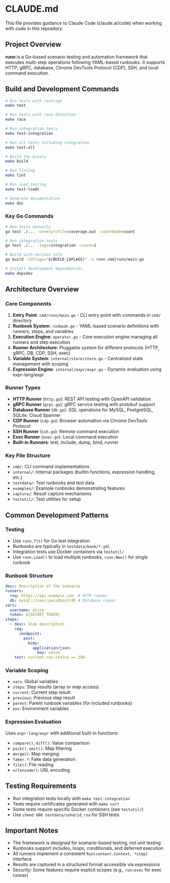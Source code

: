 # CLAUDE.md

This file provides guidance to Claude Code (claude.ai/code) when working with code in this repository.

## Project Overview

**runn** is a Go-based scenario testing and automation framework that executes multi-step operations following YAML-based runbooks. It supports HTTP, gRPC, database, Chrome DevTools Protocol (CDP), SSH, and local command execution.

## Build and Development Commands

```bash
# Run tests with coverage
make test

# Run tests with race detection
make race

# Run integration tests
make test-integration

# Run all tests including integration
make test-all

# Build the binary
make build

# Run linting
make lint

# Run load testing
make test-loadt

# Generate documentation
make doc
```

### Key Go Commands

```bash
# Run tests manually
go test ./... -coverprofile=coverage.out -covermode=count

# Run integration tests
go test ./... -tags=integration -count=1

# Build with version info
go build -ldflags="$(BUILD_LDFLAGS)" -o runn cmd/runn/main.go

# Install development dependencies
make depsdev
```

## Architecture Overview

### Core Components

1. **Entry Point**: `cmd/runn/main.go` - CLI entry point with commands in `cmd/` directory
2. **Runbook System**: `runbook.go` - YAML-based scenario definitions with runners, steps, and variables
3. **Execution Engine**: `operator.go` - Core execution engine managing all runners and step execution
4. **Runner Architecture**: Pluggable system for different protocols (HTTP, gRPC, DB, CDP, SSH, exec)
5. **Variable System**: `internal/store/store.go` - Centralized state management with scoping
6. **Expression Engine**: `internal/expr/expr.go` - Dynamic evaluation using expr-lang/expr

### Runner Types

- **HTTP Runner** (`http.go`): REST API testing with OpenAPI validation
- **gRPC Runner** (`grpc.go`): gRPC service testing with protobuf support
- **Database Runner** (`db.go`): SQL operations for MySQL, PostgreSQL, SQLite, Cloud Spanner
- **CDP Runner** (`cdp.go`): Browser automation via Chrome DevTools Protocol
- **SSH Runner** (`ssh.go`): Remote command execution
- **Exec Runner** (`exec.go`): Local command execution
- **Built-in Runners**: test, include, dump, bind, runner

### Key File Structure

- `cmd/`: CLI command implementations
- `internal/`: Internal packages (builtin functions, expression handling, etc.)
- `testdata/`: Test runbooks and test data
- `examples/`: Example runbooks demonstrating features
- `capture/`: Result capture mechanisms
- `testutil/`: Test utilities for setup

## Common Development Patterns

### Testing

- Use `runn.T(t)` for Go test integration
- Runbooks are typically in `testdata/book/*.yml`
- Integration tests use Docker containers via `testutil/`
- Use `runn.Load()` to load multiple runbooks, `runn.New()` for single runbook

### Runbook Structure

```yaml
desc: Description of the scenario
runners:
  req: https://api.example.com  # HTTP runner
  db: mysql://user:pass@host/db # Database runner
vars:
  username: alice
  token: ${SECRET_TOKEN}
steps:
  - desc: Step description
    req:
      /endpoint:
        post:
          body:
            application/json:
              key: value
    test: current.res.status == 200
```

### Variable Scoping

- `vars`: Global variables
- `steps`: Step results (array or map access)
- `current`: Current step result
- `previous`: Previous step result
- `parent`: Parent runbook variables (for included runbooks)
- `env`: Environment variables

### Expression Evaluation

Uses `expr-lang/expr` with additional built-in functions:
- `compare()`, `diff()`: Value comparison
- `pick()`, `omit()`: Map filtering
- `merge()`: Map merging
- `faker.*`: Fake data generation
- `file()`: File reading
- `urlencode()`: URL encoding

## Testing Requirements

- Run integration tests locally with `make test-integration`
- Tests require certificates generated with `make cert`
- Some tests require specific Docker containers (see `testutil/`)
- Use `chmod 600 testdata/sshd/id_rsa` for SSH tests

## Important Notes

- The framework is designed for scenario-based testing, not unit testing
- Runbooks support includes, loops, conditionals, and deferred execution
- All runners implement a consistent `Run(context.Context, *step)` interface
- Results are captured in a structured format accessible via expressions
- Security: Some features require explicit scopes (e.g., `run:exec` for exec runner)